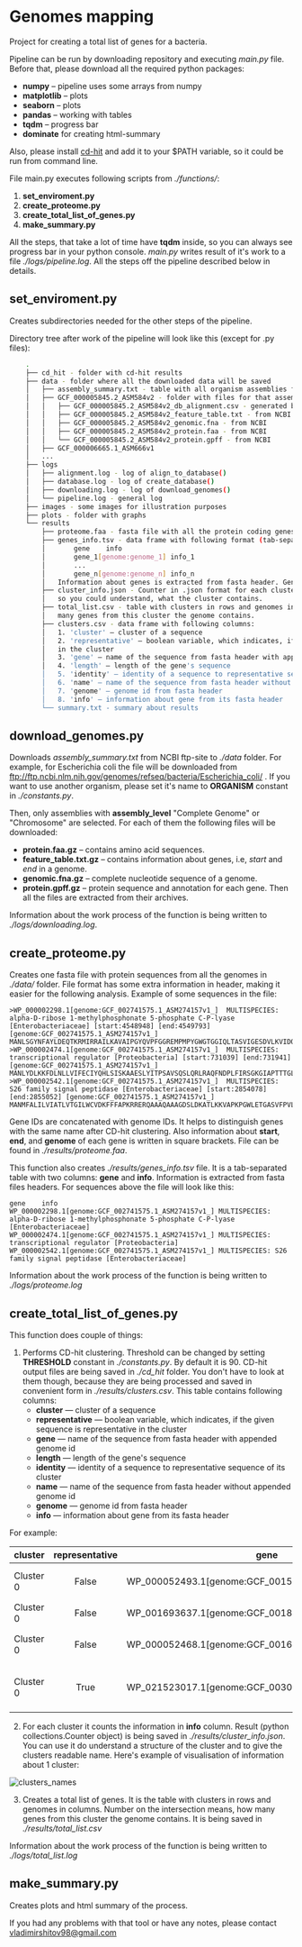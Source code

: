 # Genomes mapping

Project for creating a total list of genes for a bacteria.

Pipeline can be run by downloading repository and executing *main.py* file. Before that, please download all the required 
python packages:
* **numpy** – pipeline uses some arrays from numpy
* **matplotlib** – plots
* **seaborn** – plots
* **pandas** – working with tables
* **tqdm** – progress bar
* **dominate** for creating html-summary

Also, please install [cd-hit](https://github.com/weizhongli/cdhit/wiki/2.-Installation) and add it to your $PATH variable, so it could be run from command line. 

File main.py executes following scripts from *./functions/*:
1. **set_enviroment.py**
2. **create_proteome.py**
3. **create_total_list_of_genes.py**
4. **make_summary.py**

All the steps, that take a lot of time have **tqdm** inside, so you can always see progress bar in your python console. 
*main.py* writes result of it's work to a file *./logs/pipeline.log*. All the steps off the pipeline described below in details.

## set_enviroment.py

Creates subdirectories needed for the other steps of the pipeline.

Directory tree after work of the pipeline will look like this (except for .py files):
```bash
    .
    ├── cd_hit - folder with cd-hit results
    ├── data - folder where all the downloaded data will be saved
    │   ├── assembly_summary.txt - table with all organism assemblies from refseq
    │   ├── GCF_000005845.2_ASM584v2 - folder with files for that assembly
    │   │   ├── GCF_000005845.2_ASM584v2_db_alignment.csv - generated by align_to_db()
    │   │   ├── GCF_000005845.2_ASM584v2_feature_table.txt - from NCBI
    │   │   ├── GCF_000005845.2_ASM584v2_genomic.fna - from NCBI
    │   │   ├── GCF_000005845.2_ASM584v2_protein.faa - from NCBI
    │   │   └── GCF_000005845.2_ASM584v2_protein.gpff - from NCBI
    │   ├── GCF_000006665.1_ASM666v1
    │   ...
    ├── logs
    │   ├── alignment.log - log of align_to_database()
    │   ├── database.log - log of create_database()
    │   ├── downloading.log - log of download_genomes()
    │   └── pipeline.log - general log
    ├── images - some images for illustration purposes
    ├── plots - folder with graphs
    └── results
        ├── proteome.faa - fasta file with all the protein coding genes from all the genomes with extra information
        ├── genes_info.tsv - data frame with following format (tab-separated):
        │       gene    info
        │       gene_1[genome:genome_1] info_1
        │       ...
        │       gene_n[genome:genome_n] info_n
        │   Information about genes is extracted from fasta header. Genome id is appended to each gene
        ├── cluster_info.json - Counter in .json format for each cluster. Counts information about genes in the cluster
        │   so you could understand, what the cluster contains.
        ├── total_list.csv - table with clusters in rows and genomes in columns. Number on the intersection means, how
        │   many genes from this cluster the genome contains.
        ├── clusters.csv - data frame with following columns:
        │   1. 'cluster' — cluster of a sequence
        │   2. 'representative' — boolean variable, which indicates, if the given sequence is representative
        │   in the cluster
        │   3. 'gene' — name of the sequence from fasta header with appended genome id
        │   4. 'length' — length of the gene's sequence
        │   5. 'identity' — identity of a sequence to representative sequence of its cluster
        │   6. 'name' — name of the sequence from fasta header without appended genome id
        │   7. 'genome' — genome id from fasta header
        │   8. 'info' — information about gene from its fasta header
        └── summary.txt - summary about results
```

## download_genomes.py
Downloads *assembly_summary.txt* from NCBI ftp-site to *./data* folder. For example, for Escherichia coli the file will be downloaded from ftp://ftp.ncbi.nlm.nih.gov/genomes/refseq/bacteria/Escherichia_coli/ . 
If you want to use another organism, please set it's name to **ORGANISM** constant in *./constants.py*.

Then, only assemblies with **assembly_level** "Complete Genome" or "Chromosome" are selected. For each of them 
the following files will be downloaded:
* **protein.faa.gz** – contains amino acid sequences.
* **feature_table.txt.gz** – contains information about genes, i.e, *start* and *end* in a genome.
* **genomic.fna.gz** – complete nucleotide sequence of a genome.
* **protein.gpff.gz** – protein sequence and annotation for each gene.
Then all the files are extracted from their archives.

Information about the work process of the function is being written to *./logs/downloading.log*.

## create_proteome.py

Creates one fasta file with protein sequences from all the genomes in *./data/* folder. File format has some extra information in header, making it easier for the following analysis. Example of some sequences in the file:
```
>WP_000002298.1[genome:GCF_002741575.1_ASM274157v1_]  MULTISPECIES: alpha-D-ribose 1-methylphosphonate 5-phosphate C-P-lyase [Enterobacteriaceae] [start:4548948] [end:4549793] [genome:GCF_002741575.1_ASM274157v1_] 
MANLSGYNFAYLDEQTKRMIRRAILKAVAIPGYQVPFGGREMPMPYGWGTGGIQLTASVIGESDVLKVIDQGADDTTNAVSIRNFFKRVTGVNTTERTDDATLIQTRHRIPETPLTEDQIVIFQVPIPEPLRFIEPRETETRTMHALEEYGVMQVKLYEDIARFGHIATTYAYPVKVNGRYVMDPSPIPKFDNPKMDMMPALQLFGAGREKRIYAVPPFTRVESLDFDDHPFTVQQWDEPCAICGSTHSYLDEVVLDDAGNRMFVCSDTDYCRQQSEAKNQ
>WP_000002474.1[genome:GCF_002741575.1_ASM274157v1_]  MULTISPECIES: transcriptional regulator [Proteobacteria] [start:731039] [end:731941] [genome:GCF_002741575.1_ASM274157v1_] 
MANLYDLKKFDLNLLVIFECIYQHLSISKAAESLYITPSAVSQSLQRLRAQFNDPLFIRSGKGIAPTTTGLNLHHHLEKNLRGLEQTINIVNKSELKKNFIIYGPQLISCSNNSMLIRCLRQDSSVEIECHDILMSAENAEELLVHRKADLVITQMPVISRSVICMPLHTIRNTLICSNRHPRITDNSTYEQIMAEEFTQLISKSAGVDDIQMEIDERFMNRKISFRGSSLLTIINSIAVTDLLGIVPYELYNSYRDFLNLKEIKLEHPLPSIKLYISYNKSSLNNLVFSRFIDRLNESF
>WP_000002542.1[genome:GCF_002741575.1_ASM274157v1_]  MULTISPECIES: S26 family signal peptidase [Enterobacteriaceae] [start:2854078] [end:2855052] [genome:GCF_002741575.1_ASM274157v1_] 
MANMFALILVIATLVTGILWCVDKFFFAPKRRERQAAAQAAAGDSLDKATLKKVAPKPGWLETGASVFPVLAIVLIVRSFIYEPFQIPSGSMMPTLLIGDFILVEKFAYGIKDPIYQKTLIETGHPKRGDIVVFKYPEDPKLDYIKRAVGLPGDKVTYDPVSKELTIQPGCSSGQACENALPVTYSNVEPSDFVQTFSRRNGGEATSGFFEVPKNETKENGIRLSERKETLGDVTHRILTVPIAQDQVGMYYQQPGQQLATWIVPPGQYFMMGDNRDNSADSRYWGFVPEANLVGRATAIWMSFDKQEGEWPTGVRLSRIGGIH
```
Gene IDs are concatenated with genome IDs. It helps to distinguish genes with the same name after CD-hit clustering. Also information about **start**, **end**, and **genome** of each gene is written in square brackets. File can be found in *./results/proteome.faa*.

This function also creates *./results/genes_info.tsv* file. It is a tab-separated table with two columns: **gene** and **info**. Information is extracted from fasta files headers. For sequences above the file will look like this:
```
gene	info
WP_000002298.1[genome:GCF_002741575.1_ASM274157v1_]	MULTISPECIES: alpha-D-ribose 1-methylphosphonate 5-phosphate C-P-lyase [Enterobacteriaceae]
WP_000002474.1[genome:GCF_002741575.1_ASM274157v1_]	MULTISPECIES: transcriptional regulator [Proteobacteria]
WP_000002542.1[genome:GCF_002741575.1_ASM274157v1_]	MULTISPECIES: S26 family signal peptidase [Enterobacteriaceae]
```

Information about the work process of the function is being written to *./logs/proteome.log*

## create_total_list_of_genes.py

This function does couple of things:

1. Performs CD-hit clustering. Threshold can be changed by setting **THRESHOLD** constant in *./constants.py*. By default it is 90. CD-hit output files are being saved in *./cd_hit* folder. You don't have to look at them though, because they are being processed and saved in convenient form in *./results/clusters.csv*. This table contains following columns:
    * **cluster** — cluster of a sequence
    * **representative** — boolean variable, which indicates, if the given sequence is representative in the cluster
    * **gene** — name of the sequence from fasta header with appended genome id
    * **length** — length of the gene's sequence
    * **identity** — identity of a sequence to representative sequence of its cluster
    * **name** — name of the sequence from fasta header without appended genome id
    * **genome** — genome id from fasta header
    * **info** — information about gene from its fasta header 
   
For example:

| cluster   | representative | gene | length | identity | name | genome | info|
| --------- |:--------------:|:----:|:------:|:--------:|:----:|:------:| -----:|
| Cluster 0 | False | WP_000052493.1[genome:GCF_001558995.2_ASM155899v2_] | 1461 | 96.99 | WP_000052493.1 | GCF_001558995.2_ASM155899v2_ | Ig-like domain repeat protein [Escherichia coli] |
| Cluster 0 | False | WP_001693637.1[genome:GCF_001890225.1_ASM189022v1_] | 1461 | 96.99 | WP_001693637.1 | GCF_001890225.1_ASM189022v1_ | Ig-like domain [Escherichia coli] |
| Cluster 0 | False | WP_000052468.1[genome:GCF_001612495.1_ASM161249v1_] | 1461 | 97.06 | WP_000052468.1 | GCF_001612495.1_ASM161249v1_ | Ig-like domain repeat protein [Escherichia coli] |
| Cluster 0 | True | WP_021523017.1[genome:GCF_003031795.1_ASM303179v1_] | 6925 | 100.0 | WP_021523017.1 | GCF_003031795.1_ASM303179v1_ | MULTISPECIES: Ig-like domain repeat protein [Enterobacteriaceae] |

2. For each cluster it counts the information in **info** column. Result (python collections.Counter object) is being saved in *./results/cluster_info.json*. You can use it do understand a structure of the cluster and to give the clusters readable name. Here's example of visualisation of information about 1 cluster:

![clusters_names](images/cluster_names.png) 

3. Creates a total list of genes. It is the table with clusters in rows and genomes in columns. Number on the intersection means, how many genes from this cluster the genome contains. It is being saved in *./results/total_list.csv*

Information about the work process of the function is being written to *./logs/total_list.log*

## make_summary.py

Creates plots and html summary of the process.

If you had any problems with that tool or have any notes, please contact [vladimirshitov98@gmail.com](mailto:vladimirshitov98@gmail.com)
